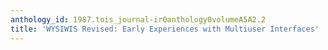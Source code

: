 ```yaml
---
anthology_id: 1987.tois_journal-ir0anthology0volumeA5A2.2
title: 'WYSIWIS Revised: Early Experiences with Multiuser Interfaces'
---
```

